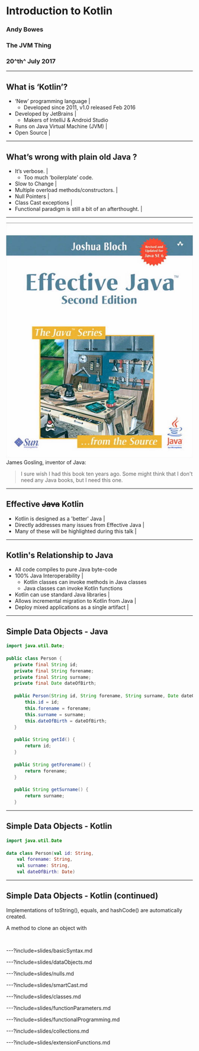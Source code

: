 # Introduction to Kotlin
### Andy Bowes
### The JVM Thing
### 20^th^ July 2017
---
## What is ‘Kotlin’?
- ‘New’ programming language |
  - Developed since 2011, v1.0 released Feb 2016
- Developed by JetBrains |
  - Makers of IntelliJ & Android Studio
- Runs on Java Virtual Machine (JVM) |
- Open Source |
---
## What’s wrong with plain old Java ?
- It’s verbose. |
  * Too much ‘boilerplate’ code.
- Slow to Change |
- Multiple overload methods/constructors. |
- Null Pointers |
- Class Cast exceptions |
- Functional paradigm is still a bit of an afterthought. |
---
![Effective Java](assets/images/effectiveJava_cover.jpg)
James Gosling, inventor of Java:
> I sure wish I had this book ten years ago.
> Some might think that I don't need any Java books, but I need this one.
---
## Effective ~~Java~~ Kotlin
- Kotlin is designed as a 'better' Java |
- Directly addresses many issues from Effective Java |
- Many of these will be highlighted during this talk |
---
## Kotlin's Relationship to Java
- All code compiles to pure Java byte-code
- 100% Java Interoperability |
  - Kotlin classes can invoke methods in Java classes
  - Java classes can invoke Kotlin functions
- Kotlin can use standard Java libraries |
- Allows incremental migration to Kotlin from Java |
- Deploy mixed applications as a single artifact |
---
## Simple Data Objects - Java
```Java
import java.util.Date;

public class Person {
   private final String id;
   private final String forename;
   private final String surname;
   private final Date dateOfBirth;

   public Person(String id, String forename, String surname, Date dateOfBirth) {
       this.id = id;
       this.forename = forename;
       this.surname = surname;
       this.dateOfBirth = dateOfBirth;
   }

   public String getId() {
       return id;
   }

   public String getForename() {
       return forename;
   }

   public String getSurname() {
       return surname;
   }
```
---
## Simple Data Objects - Kotlin
```Kotlin
import java.util.Date

data class Person(val id: String,
    val forename: String,
    val surname: String,
    val dateOfBirth: Date)
```
---
## Simple Data Objects - Kotlin (continued)
Implementations of toString(), equals, and hashCode() are automatically created.

A method to clone an object with

```


```
---?include=slides/basicSyntax.md

---?include=slides/dataObjects.md

---?include=slides/nulls.md

---?include=slides/smartCast.md

---?include=slides/classes.md

---?include=slides/functionParameters.md

---?include=slides/functionalProgramming.md

---?include=slides/collections.md

---?include=slides/extensionFunctions.md
